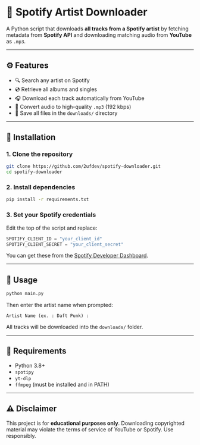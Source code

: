 # 🎵 Spotify Artist Downloader

A Python script that downloads **all tracks from a Spotify artist** by fetching metadata from **Spotify API** and downloading matching audio from **YouTube** as `.mp3`.

---

## ⚙️ Features
- 🔍 Search any artist on Spotify  
- 💿 Retrieve all albums and singles  
- 🎧 Download each track automatically from YouTube  
- 🔄 Convert audio to high-quality `.mp3` (192 kbps)  
- 📂 Save all files in the `downloads/` directory  

---

## 🧩 Installation

### 1. Clone the repository
```bash
git clone https://github.com/2ufdev/spotify-downloader.git
cd spotify-downloader
````

### 2. Install dependencies

```bash
pip install -r requirements.txt
```

### 3. Set your Spotify credentials

Edit the top of the script and replace:

```python
SPOTIFY_CLIENT_ID = "your_client_id"
SPOTIFY_CLIENT_SECRET = "your_client_secret"
```

You can get these from the [Spotify Developer Dashboard](https://developer.spotify.com/dashboard/).

---

## 🚀 Usage

```bash
python main.py
```

Then enter the artist name when prompted:

```
Artist Name (ex. : Daft Punk) :
```

All tracks will be downloaded into the `downloads/` folder.

---

## 🧠 Requirements

* Python 3.8+
* `spotipy`
* `yt-dlp`
* `ffmpeg` (must be installed and in PATH)

---

## ⚠️ Disclaimer

This project is for **educational purposes only**.
Downloading copyrighted material may violate the terms of service of YouTube or Spotify. Use responsibly.
